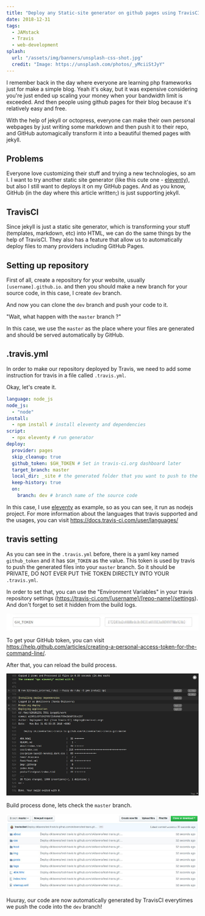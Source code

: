 ```yaml
---
title: "Deploy any Static-site generator on github pages using TravisCI"
date: 2018-12-31
tags:
  - JAMstack
  - Travis
  - web-development
splash:
  url: "/assets/img/banners/unsplash-css-shot.jpg"
  credit: "Image: https://unsplash.com/photos/_yMciiStJyY"
---
```


I remember back in the day where everyone are learning php frameworks just for make a simple blog.
Yeah it's okay, but it was expensive considering you're just ended up scaling your money when your bandwidth limit is exceeded.
And then people using github pages for their blog because it's relatively easy and free.

With the help of jekyll or octopress, everyone can make their own personal webpages by just writing some markdown and then push it to their repo, and GitHub automagically transform it into a beautiful themed pages with jekyll.

## Problems

Everyone love customizing their stuff and trying a new technologies, so am I.
I want to try another static site generator (like this cute one - [eleventy](https://11ty.io)),
but also I still want to deploys it on my GitHub pages.
And as you know, GitHub (in the day where this article written;) is just supporting jekyll.

## TravisCI

Since jekyll is just a static site generator, which is transforming your stuff (templates, markdown, etc) into HTML,
we can do the same things by the help of TravisCI.
They also has a feature that allow us to automatically deploy files to many providers including GitHub Pages.

## Setting up repository

First of all, create a repository for your website, usually `[username].github.io`.
and then you should make a new branch for your source code, in this case, I create `dev` branch.

And now you can clone the `dev` branch and push your code to it.

"Wait, what happen with the `master` branch ?"

In this case, we use the `master` as the place where your files are generated and should be served automatically by GitHub.

## .travis.yml

In order to make our repository deployed by Travis, we need to add some instruction for travis in a file called `.travis.yml`.

Okay, let's create it.

```yaml
language: node_js
node_js:
  - "node"
install:
  - npm install # install eleventy and dependencies
script:
  - npx eleventy # run generator
deploy:
  provider: pages
  skip_cleanup: true
  github_token: $GH_TOKEN # Set in travis-ci.org dashboard later
  target_branch: master
  local_dir: _site # the generated folder that you want to push to the master
  keep-history: true
  on:
    branch: dev # branch name of the source code
```

In this case, I use [eleventy](https://11ty.io) as example, so as you can see, it run as nodejs project.
For more information about the languages that travis supported and the usages, you can visit https://docs.travis-ci.com/user/languages/

## travis setting

As you can see in the `.travis.yml` before, there is a yaml key named `github_token` and it has `$GH_TOKEN` as the value.
This token is used by travis to push the generated files into your `master` branch.
So it should be PRIVATE, DO NOT EVER PUT THE TOKEN DIRECTLY INTO YOUR `.travis.yml`.

In order to set that, you can use the "Environment Variables" in your travis repository settings (https://travis-ci.com/[username]/[repo-name]/settings). And don't forget to set it hidden from the build logs.

![deploy-ssg-travis-gh-token](/assets/img/articles/deploy-ssg-travis-gh-token.jpg)

To get your GitHub token, you can visit https://help.github.com/articles/creating-a-personal-access-token-for-the-command-line/.

After that, you can reload the build process.

![deploy-ssg-travis-build-process](/assets/img/articles/deploy-ssg-travis-build-process.jpg)

Build process done, lets check the `master` branch.

![deploy-ssg-travis-master-branch](/assets/img/articles/deploy-ssg-travis-master-branch.jpg)

Huuray, our code are now automatically generated by TravisCI everytimes we push the code into the `dev` branch!
